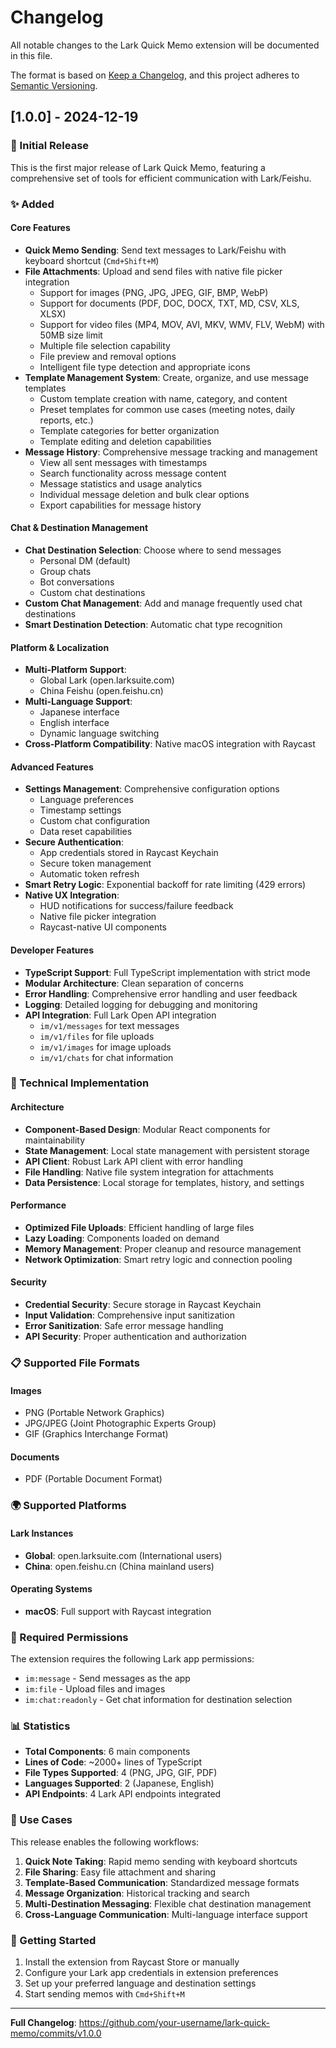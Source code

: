 # Changelog

All notable changes to the Lark Quick Memo extension will be documented in this file.

The format is based on [Keep a Changelog](https://keepachangelog.com/en/1.0.0/),
and this project adheres to [Semantic Versioning](https://semver.org/spec/v2.0.0.html).

## [1.0.0] - 2024-12-19

### 🎉 Initial Release

This is the first major release of Lark Quick Memo, featuring a comprehensive set of tools for efficient communication with Lark/Feishu.

### ✨ Added

#### Core Features
- **Quick Memo Sending**: Send text messages to Lark/Feishu with keyboard shortcut (`Cmd+Shift+M`)
- **File Attachments**: Upload and send files with native file picker integration
  - Support for images (PNG, JPG, JPEG, GIF, BMP, WebP)
  - Support for documents (PDF, DOC, DOCX, TXT, MD, CSV, XLS, XLSX)
  - Support for video files (MP4, MOV, AVI, MKV, WMV, FLV, WebM) with 50MB size limit
  - Multiple file selection capability
  - File preview and removal options
  - Intelligent file type detection and appropriate icons
- **Template Management System**: Create, organize, and use message templates
  - Custom template creation with name, category, and content
  - Preset templates for common use cases (meeting notes, daily reports, etc.)
  - Template categories for better organization
  - Template editing and deletion capabilities
- **Message History**: Comprehensive message tracking and management
  - View all sent messages with timestamps
  - Search functionality across message content
  - Message statistics and usage analytics
  - Individual message deletion and bulk clear options
  - Export capabilities for message history

#### Chat & Destination Management
- **Chat Destination Selection**: Choose where to send messages
  - Personal DM (default)
  - Group chats
  - Bot conversations
  - Custom chat destinations
- **Custom Chat Management**: Add and manage frequently used chat destinations
- **Smart Destination Detection**: Automatic chat type recognition

#### Platform & Localization
- **Multi-Platform Support**: 
  - Global Lark (open.larksuite.com)
  - China Feishu (open.feishu.cn)
- **Multi-Language Support**: 
  - Japanese interface
  - English interface
  - Dynamic language switching
- **Cross-Platform Compatibility**: Native macOS integration with Raycast

#### Advanced Features
- **Settings Management**: Comprehensive configuration options
  - Language preferences
  - Timestamp settings
  - Custom chat configuration
  - Data reset capabilities
- **Secure Authentication**: 
  - App credentials stored in Raycast Keychain
  - Secure token management
  - Automatic token refresh
- **Smart Retry Logic**: Exponential backoff for rate limiting (429 errors)
- **Native UX Integration**: 
  - HUD notifications for success/failure feedback
  - Native file picker integration
  - Raycast-native UI components

#### Developer Features
- **TypeScript Support**: Full TypeScript implementation with strict mode
- **Modular Architecture**: Clean separation of concerns
- **Error Handling**: Comprehensive error handling and user feedback
- **Logging**: Detailed logging for debugging and monitoring
- **API Integration**: Full Lark Open API integration
  - `im/v1/messages` for text messages
  - `im/v1/files` for file uploads
  - `im/v1/images` for image uploads
  - `im/v1/chats` for chat information

### 🔧 Technical Implementation

#### Architecture
- **Component-Based Design**: Modular React components for maintainability
- **State Management**: Local state management with persistent storage
- **API Client**: Robust Lark API client with error handling
- **File Handling**: Native file system integration for attachments
- **Data Persistence**: Local storage for templates, history, and settings

#### Performance
- **Optimized File Uploads**: Efficient handling of large files
- **Lazy Loading**: Components loaded on demand
- **Memory Management**: Proper cleanup and resource management
- **Network Optimization**: Smart retry logic and connection pooling

#### Security
- **Credential Security**: Secure storage in Raycast Keychain
- **Input Validation**: Comprehensive input sanitization
- **Error Sanitization**: Safe error message handling
- **API Security**: Proper authentication and authorization

### 📋 Supported File Formats

#### Images
- PNG (Portable Network Graphics)
- JPG/JPEG (Joint Photographic Experts Group)
- GIF (Graphics Interchange Format)

#### Documents
- PDF (Portable Document Format)

### 🌍 Supported Platforms

#### Lark Instances
- **Global**: open.larksuite.com (International users)
- **China**: open.feishu.cn (China mainland users)

#### Operating Systems
- **macOS**: Full support with Raycast integration

### 🔑 Required Permissions

The extension requires the following Lark app permissions:
- `im:message` - Send messages as the app
- `im:file` - Upload files and images
- `im:chat:readonly` - Get chat information for destination selection

### 📊 Statistics

- **Total Components**: 6 main components
- **Lines of Code**: ~2000+ lines of TypeScript
- **File Types Supported**: 4 (PNG, JPG, GIF, PDF)
- **Languages Supported**: 2 (Japanese, English)
- **API Endpoints**: 4 Lark API endpoints integrated

### 🎯 Use Cases

This release enables the following workflows:
1. **Quick Note Taking**: Rapid memo sending with keyboard shortcuts
2. **File Sharing**: Easy file attachment and sharing
3. **Template-Based Communication**: Standardized message formats
4. **Message Organization**: Historical tracking and search
5. **Multi-Destination Messaging**: Flexible chat destination management
6. **Cross-Language Communication**: Multi-language interface support

### 🚀 Getting Started

1. Install the extension from Raycast Store or manually
2. Configure your Lark app credentials in extension preferences
3. Set up your preferred language and destination settings
4. Start sending memos with `Cmd+Shift+M`

---

**Full Changelog**: https://github.com/your-username/lark-quick-memo/commits/v1.0.0